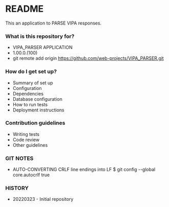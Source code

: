 # README #

This an application to PARSE VIPA responses.

### What is this repository for? ###

* VIPA_PARSER APPLICATION
* 1.00.0.(100)
* git remote add origin https://github.com/web-projects/VIPA_PARSER.git

### How do I get set up? ###

* Summary of set up
* Configuration
* Dependencies
* Database configuration
* How to run tests
* Deployment instructions

### Contribution guidelines ###

* Writing tests
* Code review
* Other guidelines

### GIT NOTES ###

*  AUTO-CONVERTING CRLF line endings into LF
   $ git config --global core.autocrlf true
   
### HISTORY ###

* 20220323 - Initial repository
